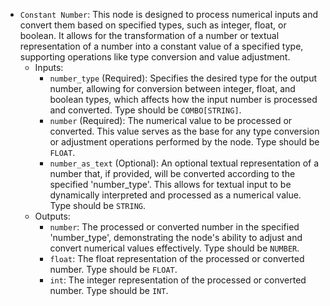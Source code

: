 - `Constant Number`: This node is designed to process numerical inputs and convert them based on specified types, such as integer, float, or boolean. It allows for the transformation of a number or textual representation of a number into a constant value of a specified type, supporting operations like type conversion and value adjustment.
    - Inputs:
        - `number_type` (Required): Specifies the desired type for the output number, allowing for conversion between integer, float, and boolean types, which affects how the input number is processed and converted. Type should be `COMBO[STRING]`.
        - `number` (Required): The numerical value to be processed or converted. This value serves as the base for any type conversion or adjustment operations performed by the node. Type should be `FLOAT`.
        - `number_as_text` (Optional): An optional textual representation of a number that, if provided, will be converted according to the specified 'number_type'. This allows for textual input to be dynamically interpreted and processed as a numerical value. Type should be `STRING`.
    - Outputs:
        - `number`: The processed or converted number in the specified 'number_type', demonstrating the node's ability to adjust and convert numerical values effectively. Type should be `NUMBER`.
        - `float`: The float representation of the processed or converted number. Type should be `FLOAT`.
        - `int`: The integer representation of the processed or converted number. Type should be `INT`.
